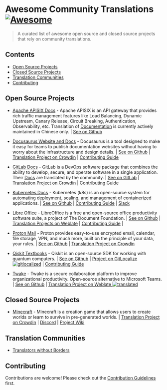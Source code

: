 # Awesome Community Translations [![Awesome](https://awesome.re/badge-flat.svg)](https://awesome.re)

> A curated list of awesome open source and closed source projects that rely on community translations.

## Contents

- [Open Source Projects](#open-source-projects)
- [Closed Source Projects](#closed-source-projects)
- [Translation Communities](#translation-communities)
- [Contributing](#contributing)

## Open Source Projects

- [Apache APISIX Docs](https://apisix.apache.org) - Apache APISIX is an API gateway that provides rich traffic management features like Load Balancing, Dynamic Upstream, Canary Release, Circuit Breaking, Authentication, Observability, etc. Translation of [Documentation](https://apisix.apache.org/docs/) is currently actively maintained in Chinese only. \| [See on Github](https://github.com/apache/apisix/tree/master/docs)

- [Docusaurus Website and Docs](http://docusaurus.io) - Docusaurus is a tool designed to make it easy for teams to publish documentation websites without having to worry about the infrastructure and design details. \| [See on Github](https://github.com/facebook/docusaurus/) \| [Translation Project on Crowdin](https://crowdin.com/project/docusaurus-v2) \| [Contributing Guide](https://github.com/facebook/docusaurus/issues/3526)

- [GitLab Docs](http://gitlab.com) - GitLab is a DevOps software package that combines the ability to develop, secure, and operate software in a single application. Their [Docs](https://docs.gitlab.com) are translated by the community. \| [See on GitLab](https://gitlab.com/gitlab-org/gitlab/-/tree/master/doc) \| [Translation Project on Crowdin](https://crowdin.com/project/gitlab-ee) \| [Contributing Guide](https://docs.gitlab.com/ee/development/i18n/translation.html)

- [Kubernetes Docs](https://kubernetes.io) - Kubernetes (k8s) is an open-source system for automating deployment, scaling, and management of containerized applications. \| [See on Github](https://github.com/kubernetes/website) \| [Contributing Guide](https://kubernetes.io/docs/contribute/localization/) \| [Slack](https://slack.k8s.io/)

- [Libre Office](https://www.libreoffice.org) - LibreOffice is a free and open-source office productivity software suite, a project of The Document Foundation. \| [See on Github](https://github.com/libreoffice) \| [Translation Projects on Weblate](https://translations.documentfoundation.org/projects/) \| [Contributing Guide](https://wiki.documentfoundation.org/Translating_LibreOffice) \|

- [Proton Mail](https://proton.me) - Proton provides easy-to-use encrypted email, calendar, file storage, VPN, and much more, built on the principle of your data, your rules. \| [See on Github](https://github.com/ProtonMail) \| [Translation Project on Crowdin](https://crowdin.com/project/protonmail)

- [Qiskit Textbooks](https://qiskit.org/learn) - Qiskit is an open-source SDK for working with quantum computers. \| [See on Github](https://github.com/Qiskit/platypus) \| [Project on GitLocalize ![gitlocalized ](https://gitlocalize.com/repo/7494/whole_project/badge.svg)](https://gitlocalize.com/repo/7494) \| [Contributing Guide](https://github.com/Qiskit/platypus/blob/main/TRANSLATING.md)

- [Twake](https://twake.app) - Twake is a secure collaboration platform to improve organizational productivity. Open-source alternative to Microsoft Teams. \| [See on Github](https://github.com/linagora/Twake) \| [Translation Project on Weblate ![translated](https://hosted.weblate.org/widgets/linagora/-/svg-badge.svg)](https://hosted.weblate.org/projects/linagora/)


## Closed Source Projects

- [Minecraft](https://www.minecraft.net) - Minecraft is a creation game that allows users to create worlds or learn to survive in pre-generated worlds. \| [Translation Project on Crowdin](https://crowdin.com/project/minecraft) \| [Discord](https://discord.com/invite/wpD5sPD) \| [Project Wiki](https://minecraft.fandom.com/wiki/Crowdin)

## Translation Communities

- [Translators without Borders](https://translatorswithoutborders.org)


## Contributing

Contributions are welcome! Please check out the [Contribution Guidelines](CONTRIBUTING.md) first.
